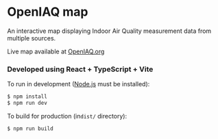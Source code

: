 # OpenIAQ map

An interactive map displaying Indoor Air Quality measurement data from multiple sources.

Live map available at [OpenIAQ.org](https://www.openiaq.org/)


### Developed using React + TypeScript + Vite

To run in development ([Node.js](https://nodejs.org/en/download) must be installed):

```bash
$ npm install
$ npm run dev
```

To build for production (in`dist/` directory):

```bash
$ npm run build
```
